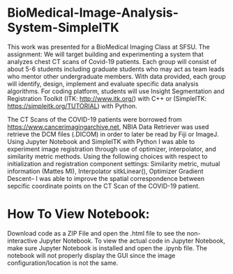 # BioMedical-Image-Analysis-System-SimpleITK

This work was presented for a BioMedical Imaging Class at SFSU.
The assignment: We will target building and experimenting a system that analyzes chest CT scans of Covid-19 patients. Each group will consist of about 5-6 students including graduate students who may act as team leads who mentor other undergraduate members. With data provided, each group will identify, design, implement and evaluate specific data analysis algorithms. For coding platform, students will use Insight Segmentation and Registration Toolkit (ITK: http://www.itk.org/) with C++ or (SimpleITK: https://simpleitk.org/TUTORIAL) with Python.

The CT Scans of the COVID-19 patients were borrowed from https://www.cancerimagingarchive.net,
NBIA Data Retriever was used retrieve the DCM files (.DICOM) in order to later be read by Fiji
or ImageJ. Using Jupyter Notebook and SimpleITK with Python I was able to experiment image 
registration through use of optimizer, interpolator, and similarity metric methods. 
Using the following choices with respect to initialization and registration component settings:
Similarity metric, mutual information (Mattes MI), Interpolator sitkLinear(), Optimizer Gradient 
Descent– I was able to improve the spatial correspondence between sepcific coordinate points on the
CT Scan of the COVID-19 patient. 

# How To View Notebook:
Download code as a ZIP File and open the .html file to see the non-interactive Jupyter Notebook.
To view the actual code in Jupyter Notebook, make sure Jupyter Notebook is installed and open the
.ipynb file. The notebook will not properly display the GUI since the image configuration/location
is not the same.

